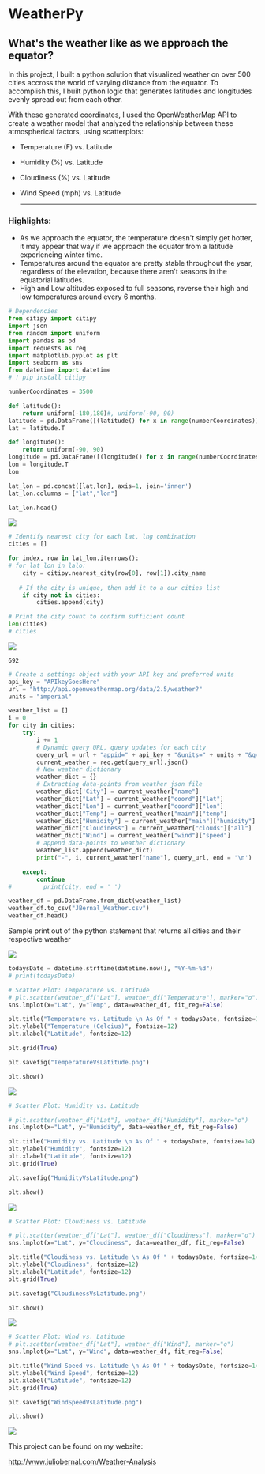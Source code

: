 # WeatherPy

## What's the weather like as we approach the equator?

In this project, I built a python solution that visualized weather on over 500 cities accross the world of varying distance from the equator.  To accomplish this, I built python logic that generates latitudes and longitudes evenly spread out from each other.

With these generated coordinates, I used the OpenWeatherMap API to create a weather model that analyzed the relationship between these atmospherical factors, using scatterplots:

* Temperature (F) vs. Latitude

* Humidity (%) vs. Latitude

* Cloudiness (%) vs. Latitude

* Wind Speed (mph) vs. Latitude 

  -----------------------------------------------------

### Highlights:

 - As we approach the equator, the temperature doesn't simply get hotter, it may appear that way if we approach the equator from a latitude experiencing winter time.
 - Temperatures around the equator are pretty stable throughout the year, regardless of the elevation, because there aren't seasons in the equatorial latitudes.
 - High and Low altitudes exposed to full seasons, reverse their high and low temperatures around every 6 months.


```python
# Dependencies
from citipy import citipy
import json
from random import uniform
import pandas as pd
import requests as req
import matplotlib.pyplot as plt
import seaborn as sns
from datetime import datetime
# ! pip install citipy
```


```python
numberCoordinates = 3500

def latitude():
    return uniform(-180,180)#, uniform(-90, 90)
latitude = pd.DataFrame([(latitude() for x in range(numberCoordinates))])
lat = latitude.T

def longitude():
    return uniform(-90, 90)
longitude = pd.DataFrame([(longitude() for x in range(numberCoordinates))])
lon = longitude.T
lon

lat_lon = pd.concat([lat,lon], axis=1, join='inner')
lat_lon.columns = ["lat","lon"]

lat_lon.head()
```

![](assets/md_images/WeatheryPy_01_RandomCoordinates.png)


```python
# Identify nearest city for each lat, lng combination
cities = []

for index, row in lat_lon.iterrows():
# for lat_lon in lalo:
    city = citipy.nearest_city(row[0], row[1]).city_name
    
   # If the city is unique, then add it to a our cities list
    if city not in cities:
        cities.append(city)

# Print the city count to confirm sufficient count
len(cities)
# cities
```

![](assets/md_images/WeatheryPy_01_RandomCoordinates.png)


    692


```python
# Create a settings object with your API key and preferred units
api_key = "APIkeyGoesHere"
url = "http://api.openweathermap.org/data/2.5/weather?"
units = "imperial"
```


```python
weather_list = []
i = 0
for city in cities:
    try:
        i += 1
        # Dynamic query URL, query updates for each city
        query_url = url + "appid=" + api_key + "&units=" + units + "&q=" + city.replace(" ", "+")
        current_weather = req.get(query_url).json()
        # New weather dictionary
        weather_dict = {}
        # Extracting data-points from weather json file
        weather_dict['City'] = current_weather["name"]
        weather_dict["Lat"] = current_weather["coord"]["lat"]
        weather_dict["Lon"] = current_weather["coord"]["lon"]
        weather_dict["Temp"] = current_weather["main"]["temp"]
        weather_dict["Humidity"] = current_weather["main"]["humidity"]
        weather_dict["Cloudiness"] = current_weather["clouds"]["all"]
        weather_dict["Wind"] = current_weather["wind"]["speed"]
        # append data-points to weather dictionary
        weather_list.append(weather_dict)
        print("-", i, current_weather["name"], query_url, end = '\n')

    except:
        continue
#         print(city, end = ' ')

weather_df = pd.DataFrame.from_dict(weather_list)
weather_df.to_csv("JBernal_Weather.csv")
weather_df.head()
```

Sample print out of the python statement that returns all cities and their respective weather

![](assets/md_images/WeatheryPy_02_ListofCitiesAndWeather.png)


```python
todaysDate = datetime.strftime(datetime.now(), "%Y-%m-%d")
# print(todaysDate)
```


```python
# Scatter Plot: Temperature vs. Latitude
# plt.scatter(weather_df["Lat"], weather_df["Temperature"], marker="o")
sns.lmplot(x="Lat", y="Temp", data=weather_df, fit_reg=False)

plt.title("Temperature vs. Latitude \n As Of " + todaysDate, fontsize=14)
plt.ylabel("Temperature (Celcius)", fontsize=12)
plt.xlabel("Latitude", fontsize=12)

plt.grid(True)

plt.savefig("TemperatureVsLatitude.png")

plt.show()
```

![](assets/images/TemperatureVsLatitude.png)

```python
# Scatter Plot: Humidity vs. Latitude

# plt.scatter(weather_df["Lat"], weather_df["Humidity"], marker="o")
sns.lmplot(x="Lat", y="Humidity", data=weather_df, fit_reg=False)

plt.title("Humidity vs. Latitude \n As Of " + todaysDate, fontsize=14)
plt.ylabel("Humidity", fontsize=12)
plt.xlabel("Latitude", fontsize=12)
plt.grid(True)

plt.savefig("HumidityVsLatitude.png")

plt.show()
```

![](assets/images/HumidityVsLatitude.png)

```python
# Scatter Plot: Cloudiness vs. Latitude

# plt.scatter(weather_df["Lat"], weather_df["Cloudiness"], marker="o")
sns.lmplot(x="Lat", y="Cloudiness", data=weather_df, fit_reg=False)

plt.title("Cloudiness vs. Latitude \n As Of " + todaysDate, fontsize=14)
plt.ylabel("Cloudiness", fontsize=12)
plt.xlabel("Latitude", fontsize=12)
plt.grid(True)

plt.savefig("CloudinessVsLatitude.png")

plt.show()
```

![](assets/images/CloudinessVsLatitude.png)

```python
# Scatter Plot: Wind vs. Latitude
# plt.scatter(weather_df["Lat"], weather_df["Wind"], marker="o")
sns.lmplot(x="Lat", y="Wind", data=weather_df, fit_reg=False)

plt.title("Wind Speed vs. Latitude \n As Of " + todaysDate, fontsize=14)
plt.ylabel("Wind Speed", fontsize=12)
plt.xlabel("Latitude", fontsize=12)
plt.grid(True)

plt.savefig("WindSpeedVsLatitude.png")

plt.show()
```

![](assets/images/WindSpeedVsLatitude.png)

This project can be found on my website:

http://www.juliobernal.com/Weather-Analysis

